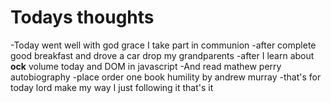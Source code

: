 # Todays thoughts 
-Today went well with god grace I take part in communion 
-after complete good breakfast and drove a car drop my grandparents
-after I learn about **ock** volume today and DOM in javascript
-And read mathew perry autobiography
-place order one book humility by andrew murray
-that's for today lord make my way I just following it
that's it

